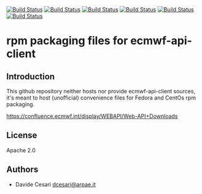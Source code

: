 [![Build Status](https://simc.arpae.it/moncic-ci/ecmwf-api-client-rpm/centos7.png)](https://simc.arpae.it/moncic-ci/ecmwf-api-client-rpm/)
[![Build Status](https://simc.arpae.it/moncic-ci/ecmwf-api-client-rpm/rocky8.png)](https://simc.arpae.it/moncic-ci/ecmwf-api-client-rpm/)
[![Build Status](https://simc.arpae.it/moncic-ci/ecmwf-api-client-rpm/rocky9.png)](https://simc.arpae.it/moncic-ci/ecmwf-api-client-rpm/)
[![Build Status](https://simc.arpae.it/moncic-ci/ecmwf-api-client-rpm/fedora36.png)](https://simc.arpae.it/moncic-ci/ecmwf-api-client-rpm/)
[![Build Status](https://simc.arpae.it/moncic-ci/ecmwf-api-client-rpm/fedora38.png)](https://simc.arpae.it/moncic-ci/ecmwf-api-client-rpm/)
[![Build Status](https://copr.fedorainfracloud.org/coprs/simc/stable/package/ecmwf-api-client/status_image/last_build.png)](https://copr.fedorainfracloud.org/coprs/simc/stable/package/ecmwf-api-client/)

# rpm packaging files for ecmwf-api-client

## Introduction

This github repository neither hosts nor provide ecmwf-api-client
sources, it's meant to host (unofficial) convenience files for Fedora
and CentOs rpm packaging.

https://confluence.ecmwf.int/display/WEBAPI/Web-API+Downloads

## License

Apache 2.0

## Authors

* Davide Cesari <dcesari@arpae.it>
